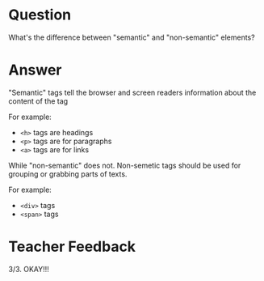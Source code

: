 # Question
What's the difference between "semantic" and "non-semantic" elements?

# Answer
"Semantic" tags tell the browser and screen readers information about the content of the tag 

For example:
* `<h>` tags are headings
* `<p>` tags are for paragraphs
* `<a>` tags are for links 

While "non-semantic" does not. Non-semetic tags should be used for grouping or grabbing parts of texts.

For example:
* `<div>` tags 
* `<span>` tags
# Teacher Feedback
3/3. OKAY!!!